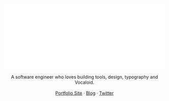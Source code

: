 ![Pranshul Agrawal](https://github.com/pranshulagrawal/myprofile/raw/cda8ec1230cbee16a3a7dc52a4b2272619588233/EanaHandwritingAnimated.svg)

<p align="center">
A software engineer who loves building tools, design, typography and Vocaloid.<br>
<br>
<a href="https://1a23.com">Portfolio Site</a>
 · <a href="https://blog.1a23.com">Blog</a>
 · <a href="https://twitter.com/blueset">Twitter</a>
<br>
<br>
<br>
<br>
</p>
